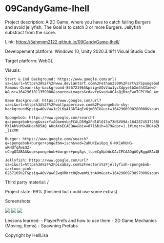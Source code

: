 # 09CandyGame-lhell

Project description:
    A 2D Game, where you have to catch falling Burgers and avoid jellyfish. The Goal is to catch 3 or more Burgers. Jellyfish substract from the score.

Link: 
https://5ahmnm2122.github.io/09CandyGame-lhell/

Developement platform:
    Windows 10,
    Unity 2020.3.18f1
    Visual Studio Code

Target platform:
    WebGL

Visuals:

    Start & End Background: https://www.google.com/url?sa=i&url=https%3A%2F%2Fwww.deviantart.com%2Fethan2509%2Fart%2FSpongebob-Famous-Ocean-sky-background-856723965&psig=AOvVaw1ycXdpyelbXm4hXXaewJ-W&ust=1642961011359000&source=images&cd=vfe&ved=0CAsQjRxqFwoTCPCfkO_4xfUCFQAAAAAdAAAAABAD
    
    Game Background: https://www.google.com/url?sa=i&url=https%3A%2F%2Fwallpapercave.com%2Fspongebob-sky-background&psig=AOvVaw1e2L6yA1GkT4qEv6jm03IU&ust=1642960998280000&source=images&cd=vfe&ved=0CAsQjRxqFwoTCMC6zuf4xfUCFQAAAAAdAAAAABAD
    
    Spongebob: https://www.google.com/search?q=spongebob+png&sxsrf=AOaemvLqFCALD5MgXFdl0lQ15o73NSVU9A:1642874537255&source=lnms&tbm=isch&sa=X&ved=2ahUKEwijgNDJ-MX1AhVuMOwKHeshD5AQ_AUoAXoECAEQAw&biw=871&bih=879&dpr=1.1#imgrc=JBG4pZK-_lzxVM
    
    Burger: https://www.google.com/search?q=spongebob+burger+png&tbm=isch&ved=2ahUKEwi6pq_K-MX1AhUHG-wKHdfqAwEQ2-cCegQIABAA&oq=spongebob+burger+png&gs_lcp=CgNpbWcQAzIFCAAQgAQyBggAEAcQHjoHCCMQ7wMQJzoICAAQBxAFEB46CAgAEAgQBxAeUL8SWJ0XYOUYaABwAHgAgAFaiAGiBZIBATiYAQCgAQGqAQtnd3Mtd2l6LWltZ8ABAQ&sclient=img&ei=qkbsYbqpMYe2sAfX1Y8I&bih=879&biw=871#imgrc=rAmIg3BmcnAnnM&imgdii=fdwQKmxM2TvZgM
    
    Jellyfish: https://www.google.com/url?sa=i&url=https%3A%2F%2Fpixabay.com%2Fvectors%2Fjellyfish-spongebob-cartoon-pink-6267169%2F&psig=AOvVaw0ZwgXRKrcOQbwamtLtnA9m&ust=1642960973897000&source=images&cd=vfe&ved=0CAsQjRxqFwoTCKDhrtz4xfUCFQAAAAAdAAAAABAD


Third party material:
    /

Project state:
    99% (finished but could use some extras)

Screenshots:

   <img src="Assets/Screenshots/StartScreen">
   <img src="Assets/Screenshots/GameScreen">
   <img src="Assets/Screenshots/EndScreen">

Lessons learned:
    - PlayerPrefs and how to use them
    - 2D Game Mechanics (Moving, Items)
    - Spawning Prefabs

Copyright by HellLisa
